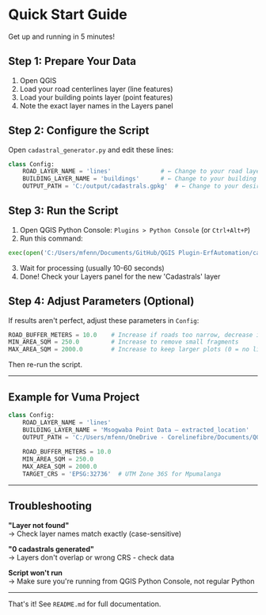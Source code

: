 # Quick Start Guide

Get up and running in 5 minutes!

## Step 1: Prepare Your Data

1. Open QGIS
2. Load your road centerlines layer (line features)
3. Load your building points layer (point features)
4. Note the exact layer names in the Layers panel

## Step 2: Configure the Script

Open `cadastral_generator.py` and edit these lines:

```python
class Config:
    ROAD_LAYER_NAME = 'lines'              # ← Change to your road layer name
    BUILDING_LAYER_NAME = 'buildings'      # ← Change to your building layer name
    OUTPUT_PATH = 'C:/output/cadastrals.gpkg'  # ← Change to your desired output path
```

## Step 3: Run the Script

1. Open QGIS Python Console: `Plugins > Python Console` (or `Ctrl+Alt+P`)
2. Run this command:

```python
exec(open('C:/Users/mfenn/Documents/GitHub/QGIS Plugin-ErfAutomation/cadastral_generator.py').read())
```

3. Wait for processing (usually 10-60 seconds)
4. Done! Check your Layers panel for the new 'Cadastrals' layer

## Step 4: Adjust Parameters (Optional)

If results aren't perfect, adjust these parameters in `Config`:

```python
ROAD_BUFFER_METERS = 10.0    # Increase if roads too narrow, decrease if too wide
MIN_AREA_SQM = 250.0         # Increase to remove small fragments
MAX_AREA_SQM = 2000.0        # Increase to keep larger plots (0 = no limit)
```

Then re-run the script.

---

## Example for Vuma Project

```python
class Config:
    ROAD_LAYER_NAME = 'lines'
    BUILDING_LAYER_NAME = 'Msogwaba Point Data — extracted_location'
    OUTPUT_PATH = 'C:/Users/mfenn/OneDrive - Corelinefibre/Documents/QGIS Projects/Vuma/cadastrals.gpkg'
    
    ROAD_BUFFER_METERS = 10.0
    MIN_AREA_SQM = 250.0
    MAX_AREA_SQM = 2000.0
    TARGET_CRS = 'EPSG:32736'  # UTM Zone 36S for Mpumalanga
```

---

## Troubleshooting

**"Layer not found"**  
→ Check layer names match exactly (case-sensitive)

**"0 cadastrals generated"**  
→ Layers don't overlap or wrong CRS - check data

**Script won't run**  
→ Make sure you're running from QGIS Python Console, not regular Python

---

That's it! See `README.md` for full documentation.
